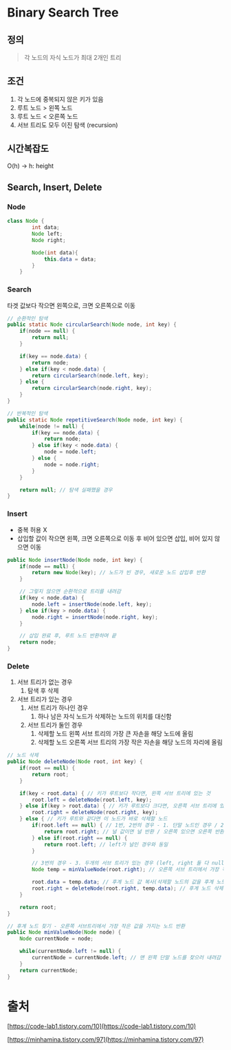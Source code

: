 # Binary Search Tree

## 정의

> 각 노드의 자식 노드가 최대 2개인 트리
> 

## 조건

1. 각 노드에 중복되지 않은 키가 있음
2. 루트 노드 > 왼쪽 노드
3. 루트 노드 < 오른쪽 노드
4. 서브 트리도 모두 이진 탐색 (recursion)

## 시간복잡도

O(h) → h: height

## Search, Insert, Delete

### Node

```java
class Node {
		int data; 
		Node left; 
		Node right;

		Node(int data){ 
			this.data = data;
		}
	}
```

### Search

타겟 값보다 작으면 왼쪽으로, 크면 오른쪽으로 이동

```java
// 순환적인 탐색 
public static Node circularSearch(Node node, int key) {
	if(node == null) {
		return null;
	} 

	if(key == node.data) {
		return node;
	} else if(key < node.data) {
		return circularSearch(node.left, key);
	} else {
		return circularSearch(node.right, key);
	}
}

// 반복적인 탐색 
public static Node repetitiveSearch(Node node, int key) {
	while(node != null) {
		if(key == node.data) {
			return node;
		} else if(key < node.data) {
			node = node.left;
		} else {
			node = node.right;
		}
	}

	return null; // 탐색 실패했을 경우 
}
```

### Insert

- 중복 허용 X
- 삽입할 값이 작으면 왼쪽, 크면 오른쪽으로 이동 후 비어 있으면 삽입, 비어 있지 않으면 이동

```java
public Node insertNode(Node node, int key) {
	if(node == null) { 
		return new Node(key); // 노드가 빈 경우, 새로운 노드 삽입후 반환 
	}

	// 그렇지 않으면 순환적으로 트리를 내려감 
	if(key < node.data) {
		node.left = insertNode(node.left, key);
	} else if(key > node.data) {
		node.right = insertNode(node.right, key);
	}

	// 삽입 완료 후, 루트 노드 반환하며 끝 
	return node;
}
```

### Delete

1. 서브 트리가 없는 경우
    1. 탐색 후 삭제 
2. 서브 트리가 있는 경우
    1. 서브 트리가 하나인 경우
        1. 하나 남은 자식 노드가 삭제하는 노드의 위치를 대신함 
    2. 서브 트리가 둘인 경우
        1. 삭제할 노드 왼쪽 서브 트리의 가장 큰 자손을 해당 노드에 올림
        2. 삭제할 노드 오른쪽 서브 트리의 가장 작은 자손을 해당 노드의 자리에 올림

```java
// 노드 삭제 
public Node deleteNode(Node root, int key) {
	if(root == null) {
		return root;
	}

	if(key < root.data) { // 키가 루트보다 작다면, 왼쪽 서브 트리에 있는 것 
		root.left = deleteNode(root.left, key);
	} else if(key > root.data) { // 키가 루트보다 크다면, 오른쪽 서브 트리에 있는 것 
		root.right = deleteNode(root.right, key);
	} else { // 키가 루트와 같다면 이 노드가 바로 삭제할 노드
		if(root.left == null) { // 1번, 2번의 경우 - 1. 단말 노드인 경우 / 2. 하나의 서브트리만 있는 경우 
			return root.right; // 널 값이면 널 반환 / 오른쪽 있으면 오른쪽 반환해서 이전의 if, else if에서의 왼쪽이든 오른쪽 노드에 붙여주는 것
		} else if(root.right == null) {
			return root.left; // left가 널인 경우와 동일 
		}

		// 3번의 경우 - 3. 두개의 서브 트리가 있는 경우 (left, right 둘 다 null 아님  
		Node temp = minValueNode(root.right); // 오른쪽 서브 트리에서 가장 작은 값(가장 왼쪽 노드)가 후계 노드 

		root.data = temp.data; // 후계 노드 값 복사(삭제할 노드의 값을 후계 노드 값으로 변경  
		root.right = deleteNode(root.right, temp.data); // 후계 노드 삭제 - 오른쪽 노드에게 가장 작은 값을 가졌던 맨 왼쪽 단말노드를 다시 deleteNode를 호출해 삭제하라고 함  
	}

	return root;
}

// 후계 노드 찾기 - 오른쪽 서브트리에서 가장 작은 값을 가지는 노드 반환 
public Node minValueNode(Node node) { 
	Node currentNode = node;

	while(currentNode.left != null) {
		currentNode = currentNode.left; // 맨 왼쪽 단말 노드를 찾으러 내려감 
	}
	return currentNode;
}
```

# 출처

[https://code-lab1.tistory.com/10](https://code-lab1.tistory.com/10)

[https://minhamina.tistory.com/97](https://minhamina.tistory.com/97)